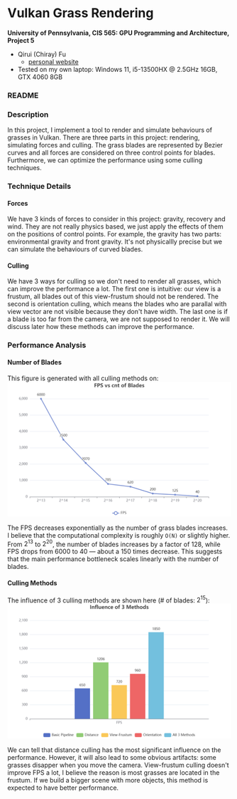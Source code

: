 Vulkan Grass Rendering
==================================

**University of Pennsylvania, CIS 565: GPU Programming and Architecture, Project 5**

* Qirui (Chiray) Fu
  * [personal website](https://qiruifu.github.io/)
* Tested on my own laptop: Windows 11, i5-13500HX @ 2.5GHz 16GB, GTX 4060 8GB

### README

### Description

In this project, I implement a tool to render and simulate behaviours of grasses in Vulkan. There are three parts in this project: rendering, simulating forces and culling. The grass blades are represented by Bezier curves and all forces are considered on three control points for blades. Furthermore, we can optimize the performance using some culling techniques.

### Technique Details

#### Forces

We have 3 kinds of forces to consider in this project: gravity, recovery and wind. They are not really physics based, we just apply the effects of them on the positions of control points. For example, the gravity has two parts: environmental gravity and front gravity. It's not physicallly precise but we can simulate the behaviours of curved blades.

#### Culling

We have 3 ways for culling so we don't need to render all grasses, which can improve the performance a lot. The first one is intuitive: our view is a frustum, all blades out of this view-frustum should not be rendered. The second is orientation culling, which means the blades who are parallal with view vector are not visible because they don't have width. The last one is if a blade is too far from the camera, we are not supposed to render it. We will discuss later how these methods can improve the performance.

### Performance Analysis
#### Number of Blades

This figure is generated with all culling methods on:
<img src="/img/p1.jpg">

The FPS decreases exponentially as the number of grass blades increases. I believe that the computational complexity is roughly `O(N)` or slightly higher. From $2^{13}$ to $2^{20}$, the number of blades increases by a factor of 128, while FPS drops from 6000 to 40 — about a 150 times decrease. This suggests that the main performance bottleneck scales linearly with the number of blades.

#### Culling Methods

The influence of 3 culling methods are shown here (# of blades: $2^{15}$):
<img src="/img/p2.jpg">

We can tell that distance culling has the most significant influence on the performance. However, it will also lead to some obvious artifacts: some grasses disapper when you move the camera. View-frustum culling doesn't improve FPS a lot, I believe the reason is most grasses are located in the frustum. If we build a bigger scene with more objects, this method is expected to have better performance.